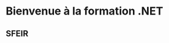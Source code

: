 <!-- .slide: class="first-slide" sfeir-level="1" sfeir-techno=".NET" -->

# Bienvenue à la formation .NET

## SFEIR

